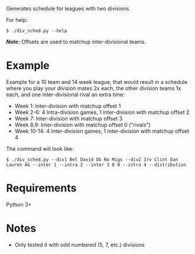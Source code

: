 Generates schedule for leagues with two divisions

For help:

    $ ./div_sched.py --help

***Note:*** Offsets are used to matchup inter-divisional teams.

# Example
Example for a 10 team and 14 week league, that would result in a schedule where you play your division mates 2x each, the other division teams 1x each, and one inter-divisional rival an extra time:

* Week 1: Inter-division with matchup offset 1
* Week 2-6: 4 Intra-division games, 1 inter-division with matchup offset 2
* Week 7: Inter-division with matchup offset 3
* Week 8,9: Inter-division with matchup offset 0 ("rivals")
* Week 10-14: 4 Inter-division games, 1 inter-division with matchup offset 4

The command will look like:

    $ ./div_sched.py --div1 Bel David DG Ro Migs --div2 Irv Clint Dan Lauren AG --inter 1 --intra 2 --inter 3 0 0 --intra 4 --distribution

# Requirements
Python 3+

# Notes
* Only tested it with odd numbered (5, 7, etc.) divisions
